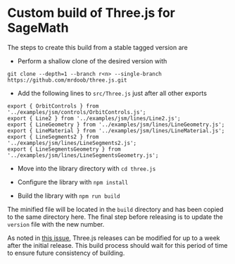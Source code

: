 
# Custom build of Three.js for SageMath

The steps to create this build from a stable tagged version are

* Perform a shallow clone of the desired version with

`git clone --depth=1 --branch r<n> --single-branch https://github.com/mrdoob/three.js.git`

* Add the following lines to `src/Three.js` just after all other exports

```
export { OrbitControls } from '../examples/jsm/controls/OrbitControls.js';
export { Line2 } from '../examples/jsm/lines/Line2.js';
export { LineGeometry } from '../examples/jsm/lines/LineGeometry.js';
export { LineMaterial } from '../examples/jsm/lines/LineMaterial.js';
export { LineSegments2 } from '../examples/jsm/lines/LineSegments2.js';
export { LineSegmentsGeometry } from '../examples/jsm/lines/LineSegmentsGeometry.js';
```

* Move into the library directory with `cd three.js`

* Configure the library with `npm install`

* Build the library with `npm run build`

The minified file will be located in the `build` directory and has been copied to the same directory here. The final step before releasing is to update the `version` file with the new number.

As noted in [this issue](https://github.com/mrdoob/three.js/issues/20591), Three.js releases can be modified for up to a week after the initial release. This build process should wait for this period of time to ensure future consistency of building.
